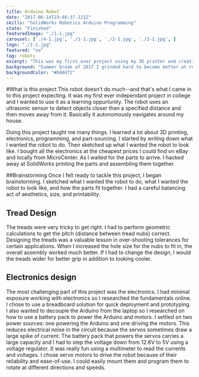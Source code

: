 ```yaml
---
title: Arduino Robot
date: "2017-06-14T23:46:37.121Z"
skills: "SolidWorks Robotics Arduino Programming"
state: "Finished"
featuredImage: "./1-1.jpg"
carousel: ['./4-1.jpg', './1-1.jpg', './2-1.jpg', './3-1.jpg', ]
logo: "./1-1.jpg"
featured: "no"
tag: robots
excerpt: "This was my first ever project using my 3D printer and creating something from scratch"
background: "Summer break of 2017 I grinded hard to become better at robotics and all the encapsulated disciplines."
backgroundColor: "#b0ddf2"
---
```


#What is this project
This robot doesn't do much--and that's what I came in to this project expecting. It was my first ever independant project in college and I wanted to use it as a learning oppurtunity. The robot uses an ultrasonic sensor to detect objects closer than a specified distance and then moves away from it. Basically it autonomously navigates around my house.

Doing this project taught me many things. I learned a lot about 3D printing, electronics, programming, and part-sourcing. I started by writing down what I wanted the robot to do. Then sketched up what I wanted the robot to look like. I bought 
all the electronics at the cheapest prices I could find on eBay and locally from MicroCenter. As I waited for the parts to arrive. I hacked away at SolidWorks printing the parts and assembling them together.

##Brainstorming
Once I felt ready to tackle this project, I began brainstorming. I sketched what I wanted the robot to do, what I wanted the robot to look like, and how the parts fit together. I had a careful balancing act of aesthetics, size, and printability.

## Tread Design
The treads were very tricky to get right. I had to perform geometric calculations to get the pitch (distance between tread nubs) 
correct. Designing the treads was a valuable lesson in over-shooting tolerances for certain applications. When I increased the hole size for the nubs to fit in, the overall assembly worked much better. If I had to change the design, I would the treads wider for better grip in addition to looking cooler.

## Electronics design
The most challenging part of this project was the electronics. I had minimal exposure working with electronics so I researched the fundamentals online. I chose to use a breadboard solution for quick deployment and prototyping. I also wanted to decouple the Arduino from the laptop so I researched on how to use a battery pack to power the Arduino and motors. I settled on two power sources: one powering the Arduino and one driving the motors. This reduces electrical noise in the circuit because the servos sometimes draw a large spike of current. The battery pack that powers the servos carries a large capacity and I had to step the voltage down from 12.6V to 5V using a voltage regulator. It was really fun using a multimeter to read the currents and voltages.
I chose servo motors to drive the robot because of their reliability and ease-of-use. I could easily mount them and program them to rotate at different directions and speeds. 